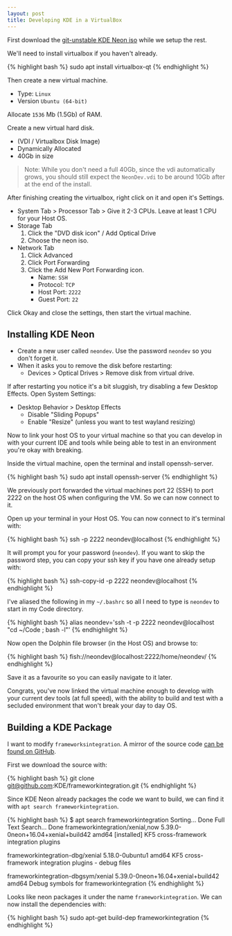 ```yaml
---
layout: post
title: Developing KDE in a VirtualBox
---
```


First download the [git-unstable KDE Neon iso](https://files.kde.org/neon/images/neon-devedition-gitunstable/current/neon-devedition-gitunstable-current.iso) while we setup the rest.

We'll need to install virtualbox if you haven't already.

{% highlight bash %}
sudo apt install virtualbox-qt
{% endhighlight %}

Then create a new virtual machine.

* Type: `Linux`
* Version `Ubuntu (64-bit)`

Allocate `1536` Mb (1.5Gb) of RAM.

Create a new virtual hard disk.

* (VDI / Virtualbox Disk Image)
* Dynamically Allocated
* 40Gb in size

> Note: While you don't need a full 40Gb, since the vdi automatically grows, you should still expect the `NeonDev.vdi` to be around 10Gb after at the end of the install.

After finishing creating the virtualbox, right click on it and open it's Settings.

* System Tab > Processor Tab > Give it 2-3 CPUs. Leave at least 1 CPU for your Host OS.
* Storage Tab
    1. Click the "DVD disk icon" / Add Optical Drive
    2. Choose the neon iso.
* Network Tab
    1. Click Advanced
    2. Click Port Forwarding
    3. Click the Add New Port Forwarding icon.
        * Name: `SSH`
        * Protocol: `TCP`
        * Host Port: `2222`
        * Guest Port: `22`

Click Okay and close the settings, then start the virtual machine.


## Installing KDE Neon

* Create a new user called `neondev`. Use the password `neondev` so you don't forget it.
* When it asks you to remove the disk before restarting:
    * Devices > Optical Drives > Remove disk from virtual drive.

If after restarting you notice it's a bit sluggish, try disabling a few Desktop Effects. Open System Settings:

* Desktop Behavior > Desktop Effects
    * Disable "Sliding Popups"
    * Enable "Resize" (unless you want to test wayland resizing)

Now to link your host OS to your virtual machine so that you can develop in with your current IDE and tools while being able to test in an environment you're okay with breaking.

Inside the virtual machine, open the terminal and install openssh-server.

{% highlight bash %}
sudo apt install openssh-server
{% endhighlight %}

We previously port forwarded the virtual machines port 22 (SSH) to port 2222 on the host OS when configuring the VM. So we can now connect to it.

Open up your terminal in your Host OS. You can now connect to it's terminal with:

{% highlight bash %}
ssh -p 2222 neondev@localhost
{% endhighlight %}

It will prompt you for your password (`neondev`). If you want to skip the password step, you can copy your ssh key if you have one already setup with:

{% highlight bash %}
ssh-copy-id -p 2222 neondev@localhost
{% endhighlight %}

I've aliased the following in my `~/.bashrc` so all I need to type is `neondev` to start in my Code directory.

{% highlight bash %}
alias neondev='ssh -t -p 2222 neondev@localhost "cd ~/Code ; bash -l"'
{% endhighlight %}

Now open the Dolphin file browser (in the Host OS) and browse to:

{% highlight bash %}
fish://neondev@localhost:2222/home/neondev/
{% endhighlight %}

Save it as a favourite so you can easily navigate to it later.

Congrats, you've now linked the virtual machine enough to develop with your current dev tools (at full speed), with the ability to build and test with a secluded environment that won't break your day to day OS.


## Building a KDE Package

I want to modify `frameworksintegration`. A mirror of the source code [can be found on GitHub](https://github.com/KDE/frameworkintegration).

First we download the source with:

{% highlight bash %}
git clone git@github.com:KDE/frameworkintegration.git
{% endhighlight %}

Since KDE Neon already packages the code we want to build, we can find it with `apt search frameworkintegration`.


{% highlight bash %}
$ apt search frameworkintegration
Sorting... Done
Full Text Search... Done
frameworkintegration/xenial,now 5.39.0-0neon+16.04+xenial+build42 amd64 [installed]
  KF5 cross-framework integration plugins

frameworkintegration-dbg/xenial 5.18.0-0ubuntu1 amd64
  KF5 cross-framework integration plugins - debug files

frameworkintegration-dbgsym/xenial 5.39.0-0neon+16.04+xenial+build42 amd64
  Debug symbols for frameworkintegration
{% endhighlight %}

Looks like neon packages it under the name `frameworkintegration`. We can now install the dependencies with:

{% highlight bash %}
sudo apt-get build-dep frameworkintegration
{% endhighlight %}



